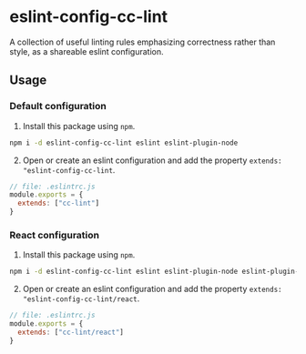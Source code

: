 # eslint-config-cc-lint

A collection of useful linting rules emphasizing correctness rather than style,
as a shareable eslint configuration.

## Usage

### Default configuration

1) Install this package using `npm`.

```sh
npm i -d eslint-config-cc-lint eslint eslint-plugin-node
```

2) Open or create an eslint configuration and add the property `extends: "eslint-config-cc-lint`.

```js
// file: .eslintrc.js
module.exports = {
  extends: ["cc-lint"]
}
```

### React configuration

1) Install this package using `npm`.

```sh
npm i -d eslint-config-cc-lint eslint eslint-plugin-node eslint-plugin-react eslint-plugin-react-hooks eslint-plugin-jsx-a11y
```

2) Open or create an eslint configuration and add the property `extends: "eslint-config-cc-lint/react`.

```js
// file: .eslintrc.js
module.exports = {
  extends: ["cc-lint/react"]
}
```

